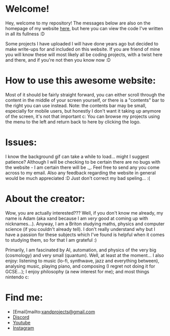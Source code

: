 # Welcome!

Hey, welcome to my repository!
The messages below are also on the homepage of my website [here](https://xandprojects.github.io/), but here you can view the code I've written in all its fullness :D

Some projects I have uploaded I will have done years ago but decided to make write-ups for and included on this website.
If you are friend of mine you will know these will most likely all be coding projects, with a twist here and there, and if you're not then you know now :D

# How to use this awesome website:

Most of it should be fairly straight forward, you can either scroll through the content in the middle of your screen yourself, or there is a "contents" bar to the right you can use instead.
Note: the contents bar may be small, especially for mobile users, but honestly I don't want it taking up anymore of the screen, it's not that important c:
You can browse my projects using the menu to the left and return back to here by clicking the logo.

# Issues:

I know the background gif can take a while to load... might I suggest patience?
Although I will be checking to be certain there are no bugs with the website - I am certain there will be ._. Feel free to send any you come across to my email. 
Also any feedback regarding the website in general would be much appreciated :D 
Just don't correct my bad speling... :(

# About the creator:

Wow, you are actually interested??? 
Well, if you don't know me already, my name is Adam (aka xand because I am *very* good at coming up with nicknames...).
Anyway, I am a Briton studying maths, physics and computer science (if you couldn't already tell). 
I don't really understand why but I have a passion for these subjects which I've found is helpful when it comes to studying them, so for that I am grateful :)

Primarily, I am fascinated by AI, automation, and physics of the very big (cosmology) and very small (quantum). Well, at least at the moment... 
I also enjoy: listening to music (lo-fi, synthwave, jazz and everything between), analysing music, playing piano, and composing (I regret not doing it for GCSE...); 
I enjoy philosophy (a new interest for me); and most things nintendo c:

# Find me:

- [Email]mailto:xandprojects@gmail.com
- [Discord](https://discord.com/users/652879574132326400)
- [Youtube](https://www.youtube.com/channel/UC-NFraumiOjcGwEOC9Y7g4g)
- [Instagram](https://www.instagram.com/___adam____________________/)